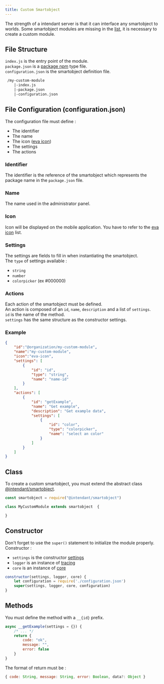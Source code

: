 ```yaml
---
title: Custom Smartobject
---
```


The strength of a intendant server is that it can interface any smartobject to worlds. Some smartobject modules are missing in the [list](/docs/concepts/smartobject#basic-smartobject), it is necessary to create a custom module. 

## File Structure
`index.js` is the entry point of the module.  
`package.json` is a [package npm](https://docs.npmjs.com/cli/v7/configuring-npm/package-json) type file.  
`configuration.json` is the smartobject definition file.
```txt
 /my-custom-module
    |-index.js
    |-package.json
    |-configuration.json
```

## File Configuration (configuration.json)
The configuration file must define :
- The identifier 
- The name
- The icon ([eva icon](https://akveo.github.io/eva-icons))
- The settings
- The actions

### Identifier
The identifier is the reference of the smartobject which represents the package name in the `package.json` file. 
### Name
The name used in the administrator panel. 
### Icon
Icon will be displayed on the mobile application. You have to refer to the [eva icon](https://akveo.github.io/eva-icons) list.
### Settings
The settings are fields to fill in when instantiating the smartobject.  
The `type` of settings available :
- `string`
- `number`
- `colorpicker` (ex #000000)
### Actions
Each action of the smartobject must be defined.  
An action is composed of an `id`, `name`, `description` and a list of `settings`.  
`id` is the name of the method.  
`settings` has the same structure as the constructor settings.  

### Example

```json title="configuration.json"
{
    "id":"@organization/my-custom-module",
    "name":"my-custom-module",
    "icon":"eva-icon",
    "settings": [
        {
            "id": "id",
            "type": "string",
            "name": "name-id"
        }
    ],
    "actions": [
        {
            "id": "getExample",
            "name": "Get example",
            "description": "Get example data",
            "settings": [
                {
                    "id": "color",
                    "type": "colorpicker",
                    "name": "select an color"
                }
            ]
        }
    ]
}
```
## Class
To create a custom smartobject, you must extend the abstract class [@intendant/smartobject](https://www.npmjs.com/package/@intendant/smartobject).
```js title="index.js"
const smartobject = require("@intendant/smartobject") 

class MyCustomModule extends smartobject  {

}
```

## Constructor
Don't forget to use the `super()` statement to initialize the module properly.  
Constructor :
- `settings` is the constructor [settings](/docs/concepts/smartobject#settings)
- `logger` is an instance of [tracing](/docs/concepts/logging)  
- `core` is an instance of [core](/docs/concepts/core)  

```js
constructor(settings, logger, core) {
    let configuration = require('./configuration.json')
    super(settings, logger, core, configuration)
}
```
## Methods

You must define the method with a `__{id}` prefix.
```javascript
async __getExample(settings = {}) {
    /* ... */
    return {
        code: "ok",
        message: "",
        error: false
    }
}
```

The format of return must be :
```js 
{ code: String, message: String, error: Boolean, data?: Object } 
```
